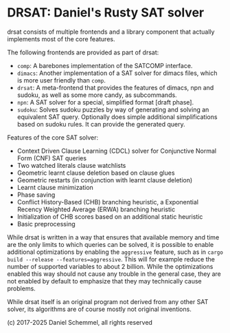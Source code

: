 # DRSAT: **D**aniel's **R**usty **SAT** solver

drsat consists of multiple frontends and a library component that actually implements most of the core features.

The following frontends are provided as part of drsat:

- `comp`: A barebones implementation of the SATCOMP interface.
- `dimacs`: Another implementation of a SAT solver for dimacs files, which is more user friendly than `comp`.
- `drsat`: A meta-frontend that provides the features of dimacs, npn and sudoku, as well as some more candy, as subcommands.
- `npn`: A SAT solver for a special, simplified format [draft phase].
- `sudoku`: Solves sudoku puzzles by way of generating and solving an equivalent SAT query. Optionally does simple additional simplifications based on sudoku rules. It can provide the generated query.

Features of the core SAT solver:

- Context Driven Clause Learning (CDCL) solver for Conjunctive Normal Form (CNF) SAT queries
- Two watched literals clause watchlists
- Geometric learnt clause deletion based on clause glues
- Geometric restarts (in conjunction with learnt clause deletion)
- Learnt clause minimization
- Phase saving
- Conflict History-Based (CHB) branching heuristic, a Exponential Recency Weighted Average (ERWA) branching heuristic
- Initialization of CHB scores based on an additional static heuristic
- Basic preprocessing

While drsat is written in a way that ensures that available memory and time are the only limits to which queries can be solved, it is possible to enable additional optimizations by enabling the `aggressive` feature, such as in `cargo build --release --features=aggressive`. This will for example reduce the number of supported variables to about 2 billion. While the optimizations enabled this way should not cause any trouble in the general case, they are not enabled by default to emphasize that they may technically cause problems.

While drsat itself is an original program not derived from any other SAT solver, its algorithms are of course mostly not original inventions.

(c) 2017-2025 Daniel Schemmel, all rights reserved
